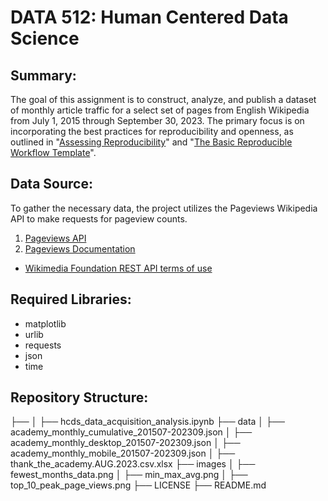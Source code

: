 # DATA 512: Human Centered Data Science

## Summary:
The goal of this assignment is to construct, analyze, and publish a dataset of monthly article traffic for a select set of pages from English Wikipedia from July 1, 2015 through September 30, 2023. The primary focus is on incorporating the best practices for reproducibility and openness, as outlined in "[Assessing Reproducibility](http://www.practicereproducibleresearch.org/core-chapters/2-assessment.html)" and "[The Basic Reproducible Workflow Template](http://www.practicereproducibleresearch.org/core-chapters/3-basic.html)". 

## Data Source:
To gather the necessary data, the project utilizes the Pageviews Wikipedia API to make requests for pageview counts. 
1. [Pageviews API](https://wikimedia.org/api/rest_v1/#/Pageviews_data/get_metrics_pageviews_aggregate_project_access_agent_granularity_start_end)
2. [Pageviews Documentation](https://wikitech.wikimedia.org/wiki/Analytics/AQS/Pageviews)

* [Wikimedia Foundation REST API terms of use](https://www.mediawiki.org/wiki/API:REST_API#Terms_and_conditions)

## Required Libraries:
* matplotlib
* urlib
* requests
* json
* time

## Repository Structure:
├── 
│   ├── hcds_data_acquisition_analysis.ipynb
├── data
│   ├── academy_monthly_cumulative_201507-202309.json
│   ├── academy_monthly_desktop_201507-202309.json
│   ├── academy_monthly_mobile_201507-202309.json
│   ├── thank_the_academy.AUG.2023.csv.xlsx
├── images
│   ├── fewest_months_data.png
│   ├── min_max_avg.png
│   ├── top_10_peak_page_views.png
├── LICENSE
├── README.md





